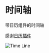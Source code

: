 # 时间轴

带日历组件的时间轴

感谢[日历插件](https://github.com/apptreesoftware/flutter_calendar)

![Time Line](https://github.com/flutter-cn/flutter_cookbook/blob/master/examples/time_line/img/time_line.png)
